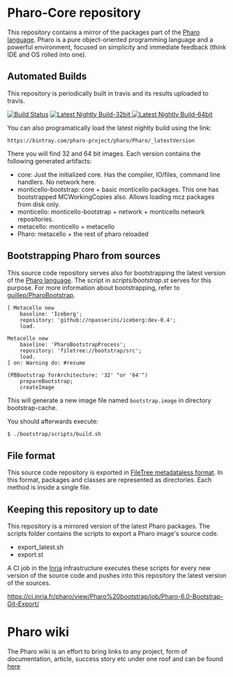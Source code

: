 # Pharo-Core repository

This repository contains a mirror of the packages part of the [Pharo language](http://pharo.org/). Pharo is a pure object-oriented programming language and a powerful environment, focused on simplicity and immediate feedback (think IDE and OS rolled into one).

## Automated Builds

This repository is periodically built in travis and its results uploaded to travis.

[![Build Status](https://travis-ci.org/guillep/pharo-core.svg?branch=master)](https://travis-ci.org/guillep/pharo-core)
[![Latest Nightly Build-32bit](https://api.bintray.com/packages/pharo-project/pharo/Pharo32bit/images/download.svg) ](https://bintray.com/pharo-project/pharo/Pharo32bit/_latestVersion)
[![Latest Nightly Build-64bit](https://api.bintray.com/packages/pharo-project/pharo/Pharo64bit/images/download.svg) ](https://bintray.com/pharo-project/pharo/Pharo64bit/_latestVersion)

You can also programatically load the latest nightly build using the link:

	https://bintray.com/pharo-project/pharo/Pharo/_latestVersion
	
There you will find 32 and 64 bit images. Each version contains the following generated artifacts:

- core: Just the initialized core. Has the compiler, IO/files, command line handlers. No network here.
- monticello-bootstrap: core + basic monticello packages. This one has bootstrapped MCWorkingCopies also. Allows loading mcz packages from disk only.
- monticello: monticello-bootstrap + network + monticello network repositories.
- metacello: monticello + metacello
- Pharo: metacello + the rest of pharo reloaded

## Bootstrapping Pharo from sources

This source code repository serves also for bootstrapping the latest version of the [Pharo language](http://pharo.org/). The script in *scripts/bootstrap.st* serves for this purpose. For more information about bootstrapping, refer to [guillep/PharoBootstrap](https://github.com/guillep/PharoBootstrap).
```
[ Metacello new
	baseline: 'Iceberg';
	repository: 'github://npasserini/iceberg:dev-0.4';
	load.

Metacello new
	baseline: 'PharoBootstrapProcess';
	repository: 'filetree://bootstrap/src';
	load.
] on: Warning do: #resume

(PBBootstrap forArchitecture: '32' "or '64'")
	prepareBootstrap;
	createImage
```

This will generate a new image file named `bootstrap.image` in directory bootstrap-cache.

You should afterwards execute:

```bash
$ ./bootstrap/scripts/build.sh
```

## File format

This source code repository is exported in [FileTree metadataless format](https://github.com/dalehenrich/filetree). In this format, packages and classes are represented as directories. Each method is inside a single file.

## Keeping this repository up to date

This repository is a mirrored version of the latest Pharo packages. The scripts folder contains the scripts to export a Pharo image's source code.

- export_latest.sh
- export.st

A CI job in the [Inria](http://ci.inria.fr) infrastructure executes these scripts for every new version of the source code and pushes into this repository the latest version of the sources.

https://ci.inria.fr/pharo/view/Pharo%20bootstrap/job/Pharo-6.0-Bootstrap-Git-Export/

# Pharo wiki

The Pharo wiki is an effort to bring links to any project, form of documentation, article, success story etc under one roof and can be found [here](https://github.com/pharo-project/pharo/tree/master/wiki)
